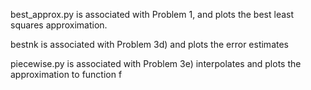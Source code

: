   best_approx.py is associated with Problem 1, and plots the best least squares approximation. 

  bestnk is associated with Problem 3d) and plots the error estimates 

  piecewise.py is associated with Problem 3e) interpolates and plots the approximation to function f
